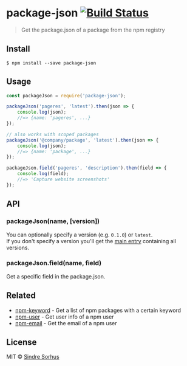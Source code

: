 # package-json [![Build Status](https://travis-ci.org/sindresorhus/package-json.svg?branch=master)](https://travis-ci.org/sindresorhus/package-json)

> Get the package.json of a package from the npm registry


## Install

```
$ npm install --save package-json
```


## Usage

```js
const packageJson = require('package-json');

packageJson('pageres', 'latest').then(json => {
	console.log(json);
	//=> {name: 'pageres', ...}
});

// also works with scoped packages
packageJson('@company/package', 'latest').then(json => {
	console.log(json);
	//=> {name: 'package', ...}
});

packageJson.field('pageres', 'description').then(field => {
	console.log(field);
	//=> 'Capture website screenshots'
});
```


## API

### packageJson(name, [version])

You can optionally specify a version (e.g. `0.1.0`) or `latest`.  
If you don't specify a version you'll get the [main entry](http://registry.npmjs.org/pageres/) containing all versions.

### packageJson.field(name, field)

Get a specific field in the package.json.


## Related

- [npm-keyword](https://github.com/sindresorhus/npm-keyword) - Get a list of npm packages with a certain keyword
- [npm-user](https://github.com/sindresorhus/npm-user) - Get user info of a npm user
- [npm-email](https://github.com/sindresorhus/npm-email) - Get the email of a npm user


## License

MIT © [Sindre Sorhus](http://sindresorhus.com)
